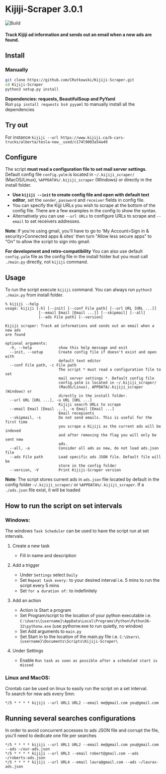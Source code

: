 # Kijiji-Scraper 3.0.1
![Build](https://github.com/CRutkowski/Kijiji-Scraper/workflows/Build/badge.svg?branch=master)
#### Track Kijiji ad information and sends out an email when a new ads are found.
## Install
### Manually
   ```bash
   git clone https://github.com/CRutkowski/Kijiji-Scraper.git
   cd Kijiji-Scraper
   python3 setup.py install
   ```
**Dependencies: requests, BeautifulSoup and PyYaml**  
Run `pip install requests bs4 pyyaml` to manually install all the dependencies
## Try out
For instance `kijiji --url https://www.kijiji.ca/b-cars-trucks/alberta/tesla-new__used/c174l9003a54a49`

## Configure
The script **must read a configuration file to set mail server settings**. Default config file `config.yalm` is located in `~/.kijiji_scraper/` (MacOS/Linux), `%APPDATA%/.kijiji_scraper` (Windows) or directly in the install folder.
 - **Use `kijiji --init` to create config file and open with default text editor**, set the `sender`, `password` and `receiver` fields in config file.
 - You can specify the Kijji URLs you wish to scrape at the bottom of the config file. There are a few examples in the config to show the syntax.  
 - Alternatively you can use `--url URLs` to configure URLs to scrape and `--email` to set receivers addresses.

**Note**: If you're using gmail, you'll have to go to 'My Account>Sign in & security>Connected apps & sites' then turn "Allow less secure apps" to "On" to allow the script to sign into gmail.

**For development and retro-compatibility** You can also use default `config.yalm` file as the config file in the install folder but you must call `./main.py` directly, not `kijiji` command. 

## Usage
 
 To run the script execute `kijiji` command. You can always run `python3 ./main.py` from install folder.

```
% kijiji --help           
usage: kijiji [-h] [--init] [--conf File path] [--url URL [URL ...]]
               [--email Email [Email ...]] [--skipmail] [--all]
               [--ads File path] [--version]

Kijiji scraper: Track ad informations and sends out an email when a new ads
are found

optional arguments:
  -h, --help            show this help message and exit
  --init, --setup       Create config file if doesn't exist and open with
                        default text editor
  --conf File path, -c File path
                        The script * must read a configuration file to set
                        mail server settings *. Default config file
                        config.yalm is located in ~/.kijiji_scraper/
                        (MacOS/Linux), APPDATA/.kijiji_scraper (Windows) or
                        directly in the install folder.
  --url URL [URL ...], -u URL [URL ...]
                        Kijiji seacrh URLs to scrape
  --email Email [Email ...], -e Email [Email ...]
                        Email recepients
  --skipmail, -s        Do not send emails. This is useful for the first time
                        you scrape a Kijiji as the current ads will be indexed
                        and after removing the flag you will only be sent new
                        ads.
  --all, -a             Consider all ads as new, do not load ads.json file
  --ads File path       Load specific ads JSON file. Default file will be
                        store in the config folder
  --version, -V         Print Kijiji-Scraper version
```

**Note**: The script stores current ads in `ads.json` file located by default in the config folder `~/.kijiji_scraper/` or `%APPDATA%/.kijiji_scraper`. If a `./ads.json` file exist, it will be loaded

## How to run the script on set intervals

### Windows:

The windows `Task Scheduler` can be used to have the script run at set intervals.

1. Create a new task
   - Fill in name and description

2. Add a trigger
   - Under `Settings` select `Daily`
   - Set `Repeat task every:` to your desired interval i.e. 5 mins to run the script every 5 mins
   - Set `for a duration of:` to indefinitely
   
3. Add an action
   - Action is Start a program
   - Set Program/script to the location of your python executable i.e. `C:\Users\{username}\AppData\Local\Programs\Python\Python36-32\pythonw.exe` (use pythonw.exe to run quietly, no window)
   - Set Add arguments to `main.py`
   - Set Start in to the location of the main.py file i.e. `C:\Users\{username}\Documents\Scripts\Kijiji-Scraper\`
   
4. Under Settings
   - Enable `Run task as soon as possible after a scheduled start is missed`
   
   
### Linux and MacOS:
Crontab can be used on linux to easily run the script on a set interval.  
To search for new ads every 5mn: 
```
*/5 * * * * kijiji --url URL1 URL2 --email me@gmail.com you@gmail.com
```

## Running several searches configurations
In order to avoid concurrent accesses to ads JSON file and corrupt the file, you'll need to dedicate one file per searches
```
*/5 * * * * kijiji --url URL1 URL2 --email me@gmail.com you@gmail.com --ads ~/our-ads.json
*/5 * * * * kijiji --url URL3 --email robert@gmail.com --ads ~/roberts-ads.json
*/5 * * * * kijiji --url URL4 --email laura@gmail.com --ads ~/lauras-ads.json
```